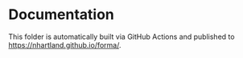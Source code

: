 # Documentation

This folder is automatically built via GitHub Actions
and published to https://nhartland.github.io/forma/.
